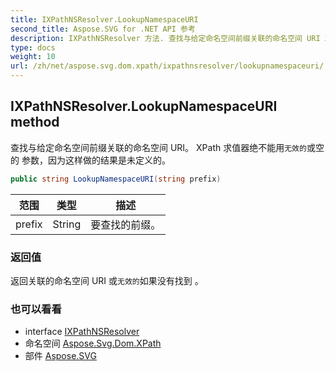 ```yaml
---
title: IXPathNSResolver.LookupNamespaceURI
second_title: Aspose.SVG for .NET API 参考
description: IXPathNSResolver 方法. 查找与给定命名空间前缀关联的命名空间 URI XPath 求值器绝不能用无效的或空的 参数因为这样做的结果是未定义的
type: docs
weight: 10
url: /zh/net/aspose.svg.dom.xpath/ixpathnsresolver/lookupnamespaceuri/
---
```

## IXPathNSResolver.LookupNamespaceURI method

查找与给定命名空间前缀关联的命名空间 URI。 XPath 求值器绝不能用`无效的`或空的 参数，因为这样做的结果是未定义的。

```csharp
public string LookupNamespaceURI(string prefix)
```

| 范围 | 类型 | 描述 |
| --- | --- | --- |
| prefix | String | 要查找的前缀。 |

### 返回值

返回关联的命名空间 URI 或`无效的`如果没有找到 。

### 也可以看看

* interface [IXPathNSResolver](../)
* 命名空间 [Aspose.Svg.Dom.XPath](../../ixpathnsresolver/)
* 部件 [Aspose.SVG](../../../)


